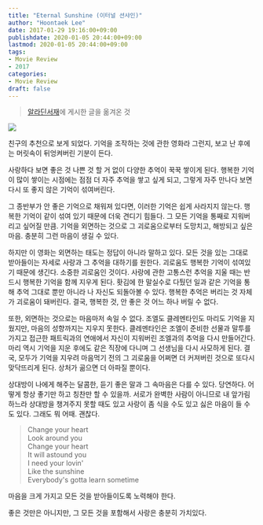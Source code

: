 ```yaml
---
title: "Eternal Sunshine (이터널 션샤인)"
author: "Hoontaek Lee"
date: 2017-01-29 19:16:00+09:00
publishdate: 2020-01-05 20:44:00+09:00
lastmod: 2020-01-05 20:44:00+09:00
tags:
- Movie Review
- 2017
categories:
- Movie Review
draft: false
---
```


> [알라딘서재](https://blog.aladin.co.kr/770370148/9090356)에 게시한 글을 옮겨온 것

![](https://image.aladin.co.kr/product/10016/40/coversum/d022735191_1.jpg)

친구의 추천으로 보게 되었다. 기억을 조작하는 것에 관한 영화라 그런지, 보고 난 후에는 머릿속이 뒤엉켜버린 기분이 든다.

사랑하다 보면 좋은 것 나쁜 것 할 거 없이 다양한 추억이 꾹꾹 쌓이게 된다. 행복한 기억이 많이 쌓이는 시점에는 점점 더 자주 추억을 쌓고 싶게 되고, 그렇게 자주 만나다 보면 다시 또 좋지 않은 기억이 섞여버린다.

그 종반부가 안 좋은 기억으로 채워져 있다면, 이러한 기억은 쉽게 사라지지 않는다. 행복한 기억이 같이 섞여 있기 때문에 더욱 견디기 힘들다. 그 모든 기억을 통째로 지워버리고 싶어질 만큼. 기억을 외면하는 것으로 그 괴로움으로부터 도망치고, 해방되고 싶은 마음. 충분히 그런 마음이 생길 수 있다.

하지만 이 영화는 외면하는 태도는 정답이 아니라 말하고 있다. 모든 것을 있는 그대로 받아들이는 자세로 사랑과 그 추억을 대하기를 원한다. 괴로움도 행복한 기억이 섞여있기 때문에 생긴다. 소중한 괴로움인 것이다. 사랑에 관한 고통스런 추억을 지울 때는 반드시 행복한 기억을 함께 지우게 된다. 홧김에 한 말실수로 다퉜던 일과 같은 기억을 통해 추억 그대로 뿐만 아니라 나 자신도 되돌아볼 수 있다. 행복한 추억은 버리는 것 자체가 괴로움이 돼버린다. 결국, 행복한 것, 안 좋은 것 어느 하나 버릴 수 없다.

또한, 외면하는 것으로는 마음마저 속일 수 없다. 조엘도 클레멘타인도 마리도 기억을 지웠지만, 마음의 성향까지는 지우지 못한다. 클레멘타인은 조엘이 준비한 선물과 말투를 가지고 접근한 패트릭과의 연애에서 자신이 지워버린 조엘과의 추억을 다시 만들어간다. 마리 역시 기억을 지운 후에도 같은 직장에 다니며 그 선생님을 다시 사모하게 된다. 결국, 모두가 기억을 지우려 마음먹기 전의 그 괴로움을 어쩌면 더 커져버린 것으로 또다시 맞닥뜨리게 된다. 상처가 곪으면 더 아파질 뿐이다.

상대방이 나에게 해주는 달콤한, 듣기 좋은 말과 그 속마음은 다를 수 있다. 당연하다. 어떻게 항상 좋기만 하고 칭찬만 할 수 있을까. 서로가 완벽한 사람이 아니므로 내 앞가림하느라 상대방을 챙겨주지 못할 때도 있고 사랑이 좀 식을 수도 있고 싫은 마음이 들 수도 있다. 그래도 뭐 어때. 괜찮다.

>Change your heart  
Look around you  
Change your heart  
It will astound you  
I need your lovin'  
Like the sunshine  
Everybody's gotta learn sometime  

마음을 크게 가지고 모든 것을 받아들이도록 노력해야 한다.  

좋은 것만은 아니지만, 그 모든 것을 포함해서 사랑은 충분히 가치있다.
